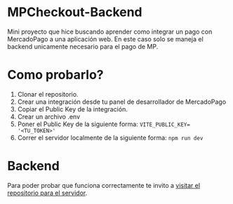 # MPCheckout-Backend
Mini proyecto que hice buscando aprender como integrar un pago con MercadoPago a una aplicación web. En este caso solo se maneja el backend unicamente necesario para el pago de MP.

# Como probarlo? 
1. Clonar el repositorio.
2. Crear una integración desde tu panel de desarrollador de MercadoPago
3. Copiar el Public Key de la integración.
4. Crear un archivo .env
5. Poner el Public Key de la siguiente forma: `VITE_PUBLIC_KEY= '<TU_TOKEN>'`
6. Correr el servidor localmente de la siguiente forma: `npm run dev`

# Backend
Para poder probar que funciona correctamente te invito a [visitar el repositorio para el servidor](https://github.com/gonzarl/MPCheckout-Backend).
